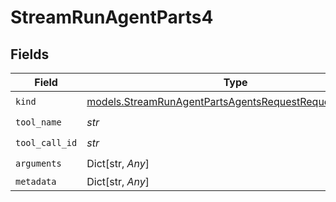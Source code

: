 # StreamRunAgentParts4


## Fields

| Field                                                                                                                  | Type                                                                                                                   | Required                                                                                                               | Description                                                                                                            |
| ---------------------------------------------------------------------------------------------------------------------- | ---------------------------------------------------------------------------------------------------------------------- | ---------------------------------------------------------------------------------------------------------------------- | ---------------------------------------------------------------------------------------------------------------------- |
| `kind`                                                                                                                 | [models.StreamRunAgentPartsAgentsRequestRequestBodyKind](../models/streamrunagentpartsagentsrequestrequestbodykind.md) | :heavy_check_mark:                                                                                                     | N/A                                                                                                                    |
| `tool_name`                                                                                                            | *str*                                                                                                                  | :heavy_check_mark:                                                                                                     | N/A                                                                                                                    |
| `tool_call_id`                                                                                                         | *str*                                                                                                                  | :heavy_check_mark:                                                                                                     | N/A                                                                                                                    |
| `arguments`                                                                                                            | Dict[str, *Any*]                                                                                                       | :heavy_check_mark:                                                                                                     | N/A                                                                                                                    |
| `metadata`                                                                                                             | Dict[str, *Any*]                                                                                                       | :heavy_minus_sign:                                                                                                     | N/A                                                                                                                    |